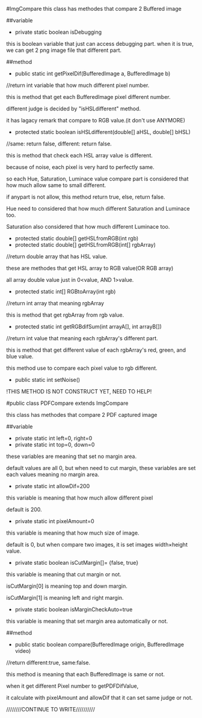 #ImgCompare
this class has methodes that compare 2 Buffered image


##variable

* private static boolean isDebugging

this is boolean variable that just can access debugging part.
when it is true, we can get 2 png image file that different part.



##method

* public static int getPixelDif(BufferedImage a, BufferedImage b)

//return int variable that how much different pixel number.

this is method that get each BufferedImage pixel different number.

different judge is decided by "isHSLdifferent" method.

it has lagacy remark that compare to RGB value.(it don't use ANYMORE)

* protected static boolean isHSLdifferent(double[] aHSL, double[] bHSL)

//same: return false, different: return false. 

this is method that check each HSL array value is different.

because of noise, each pixel is very hard to perfectly same.

so each Hue, Saturation, Luminace value compare part is considered that how much allow same to small different.

if anypart is not allow, this method return true, else, return false.

Hue need to considered that how much different Saturation and Luminace too.

Saturation also considered that how much different Luminace too.

* protected static double[] getHSLfromRGB(int rgb)
* protected static double[] getHSLfromRGB(int[] rgbArray)

//return double array that has HSL value.

these are methodes that get HSL array to RGB value(OR RGB array)

all array double value just in 0<value, AND 1>value.

* protected static int[] RGBtoArray(int rgb)

//return int array that meaning rgbArray

this is method that get rgbArray from rgb value.

* protected static int getRGBdifSum(int arrayA[], int arrayB[])

//return int value that meaning each rgbArray's different part.

this is method that get different value of each rgbArray's red, green, and blue value.

this method use to compare each pixel value to rgb different.

* public static int setNoise()

!THIS METHOD IS NOT CONSTRUCT YET, NEED TO HELP!



#public class PDFCompare extends ImgCompare

this class has methodes that compare 2 PDF captured image

##variable

* private static int left=0, right=0
* private static int top=0, down=0

these variables are meaning that set no margin area.

default values are all 0, but when need to cut margin, these variables are set each values meaning no margin area.

* private static int allowDif=200

this variable is meaning that how much allow different pixel

default is 200.

* private static int pixelAmount=0

this variable is meaning that how much size of image.

default is 0, but when compare two images, it is set images width×height value.

* private static boolean isCutMargin[]= {false, true}

this variable is meaning that cut margin or not.


isCutMargin[0] is meaning top and down margin.

isCutMargin[1] is meaning left and right margin.

* private static boolean isMarginCheckAuto=true

this variable is meaning that set margin area automatically or not.

##method

* public static boolean compare(BufferedImage origin, BufferedImage video)

//return different:true, same:false.

this method is meaning that each BufferedImage is same or not.

when it get different Pixel number to getPDFDifValue,

it calculate with pixelAmount and allowDif that it can set same judge or not.

////////CONTINUE TO WRITE//////////